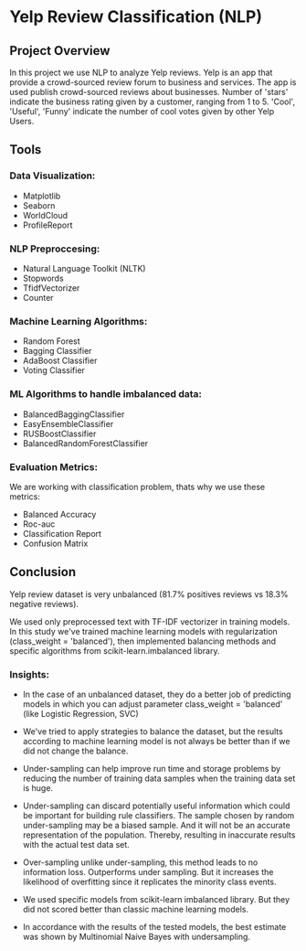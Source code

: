 # Yelp Review Classification (NLP)
## Project Overview
In this project we use NLP to analyze Yelp reviews.
Yelp is an app that provide a crowd-sourced review forum to business and services. The app is used publish crowd-sourced reviews about businesses.
Number of 'stars' indicate the business rating given by a customer, ranging from 1 to 5.
'Cool', 'Useful', 'Funny' indicate the number of cool votes given by other Yelp Users.
## Tools
### Data Visualization:
- Matplotlib
- Seaborn
- WorldCloud
- ProfileReport
### NLP Preproccesing:
- Natural Language Toolkit (NLTK)
- Stopwords
- TfidfVectorizer
- Counter
### Machine Learning Algorithms:
- Random Forest
- Bagging Classifier
- AdaBoost Classifier
- Voting Classifier
### ML Algorithms to handle imbalanced data:
- BalancedBaggingClassifier
- EasyEnsembleClassifier
- RUSBoostClassifier
- BalancedRandomForestClassifier
### Evaluation Metrics:
We are working with classification problem, thats why we use these metrics:
- Balanced Accuracy
- Roc-auc
- Classification Report
- Confusion Matrix

## Conclusion

Yelp review dataset is very unbalanced (81.7% positives reviews vs 18.3% negative reviews).

We used only preprocessed text with TF-IDF vectorizer in training models. In this study we've trained machine learning models with regularization (class_weight = 'balanced'), then implemented balancing methods and specific algorithms from scikit-learn.imbalanced library.

### Insights:
- In the case of an unbalanced dataset, they do a better job of predicting models in which you can adjust parameter class_weight = 'balanced' (like Logistic Regression, SVC)
- We've tried to apply strategies to balance the dataset, but the results according to machine learning model is not always be better than if we did not change the balance.

- Under-sampling can help improve run time and storage problems by reducing the number of training data samples when the training data set is huge.

- Under-sampling can discard potentially useful information which could be important for building rule classifiers. The sample chosen by random under-sampling may be a biased sample. And it will not be an accurate representation of the population. Thereby, resulting in inaccurate results with the actual test data set.

- Over-sampling unlike under-sampling, this method leads to no information loss. Outperforms under sampling. But it increases the likelihood of overfitting since it replicates the minority class events.

- We used specific models from scikit-learn imbalanced library. But they did not scored better than classic machine learning models.

- In accordance with the results of the tested models, the best estimate was shown by Multinomial Naive Bayes with undersampling.
